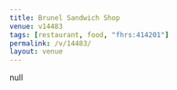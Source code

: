 ```yaml
---
title: Brunel Sandwich Shop
venue: v14483
tags: [restaurant, food, "fhrs:414201"]
permalink: /v/14483/
layout: venue
---
```

null